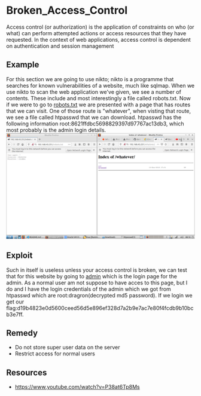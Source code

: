 # Broken_Access_Control
Access control (or authorization) is the application of constraints on who (or what) can perform attempted actions or access resources that they have requested. In the context of web applications, access control is dependent on authentication and session management


## Example
For this section we are going to use nikto; nikto is a programme that searches for known vulnerabilities of a website, much like sqlmap. When we use nikto to scan the web application we've given, we see a number of contents. These include and most interestingly a file called robots.txt. Now if we were to go to <a href="http://192.168.43.251/robots.txt">robots.txt</a> we are presented with a page that has routes that we can visit. One of those route is "whatever", when visting that route, we see a file called htpasswd that we can download. htpasswd has the following information root:8621ffdbc5698829397d97767ac13db3, which most probably is the admin login details.
<img src="https://github.com/PhethulwaziD/Darkly/blob/master/Broken_Access_Control/Resources/access.png"/>

## Exploit
Such in itself is useless unless your access control is broken, we can test that for this website by going to <a href="http://192.168.43.251/robots.txt">admin</a> which is the login page for the admin. As a normal user am not suppose to have acces to this page, but I do and I have the login credentials of the admin which we got from htpasswd which are root:dragron(decrypted md5 password). If we login we get our flag:d19b4823e0d5600ceed56d5e896ef328d7a2b9e7ac7e80f4fcdb9b10bcb3e7ff. 


## Remedy  
* Do not store super user data on the server
* Restrict access for normal users

## Resources
* https://www.youtube.com/watch?v=P38at6Tp8Ms